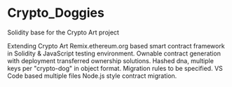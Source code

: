 # Crypto_Doggies
Solidity base for the Crypto Art project

Extending Crypto Art Remix.ethereum.org based smart contract framework in Solidity & JavaScript testing environment. Ownable contract generation with deployment transferred
ownership solutions. Hashed dna, multiple keys per "crypto-dog" in object format. Migration rules to be specified. VS Code based multiple files Node.js style contract migration.

